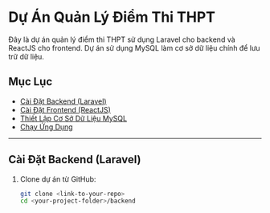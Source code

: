 # Dự Án Quản Lý Điểm Thi THPT

Đây là dự án quản lý điểm thi THPT sử dụng Laravel cho backend và ReactJS cho frontend. Dự án sử dụng MySQL làm cơ sở dữ liệu chính để lưu trữ dữ liệu.

## Mục Lục
- [Cài Đặt Backend (Laravel)](#cài-đặt-backend-laravel)
- [Cài Đặt Frontend (ReactJS)](#cài-đặt-frontend-reactjs)
- [Thiết Lập Cơ Sở Dữ Liệu MySQL](#thiết-lập-cơ-sở-dữ-liệu-mysql)
- [Chạy Ứng Dụng](#chạy-ứng-dụng)

---


## Cài Đặt Backend (Laravel)

1. Clone dự án từ GitHub:
   ```bash
   git clone <link-to-your-repo>
   cd <your-project-folder>/backend
